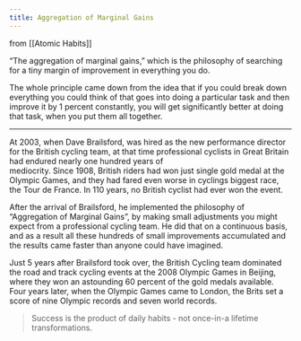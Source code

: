 ```yaml
---
title: Aggregation of Marginal Gains
---
```


from [[Atomic Habits]]

“The aggregation of marginal gains,” which is the philosophy of searching for a tiny margin of improvement in everything you do.

The whole principle came down from the idea that if you could break down everything you could think of that goes into doing a particular task and then improve it by 1 percent constantly, you will get significantly better at doing that task, when you put them all together.

---

At 2003, when Dave Brailsford, was hired as the new performance director for the British cycling team, at that time professional cyclists in Great Britain had endured nearly one hundred years of       
mediocrity. Since 1908, British riders had won just single gold medal at the Olympic Games, and they had fared even worse in cyclings biggest race, the Tour de France. In 110 years, no British cyclist had ever won the event.

After the arrival of Brailsford, he implemented the philosophy of “Aggregation of Marginal Gains”, by making small adjustments you might expect from a professional cycling team. He did that on a continuous basis, and as a result all these hundreds of small improvements accumulated and the results came faster than anyone could have imagined.

Just 5 years after Brailsford took over, the British Cycling team dominated the road and track cycling events at the 2008 Olympic Games in Beijing, where they won an astounding 60 percent of the gold medals available. Four years later, when the Olympic Games came to London, the Brits set a score of nine Olympic records and seven world records.

> Success is the product of daily habits - not once-in-a lifetime transformations.